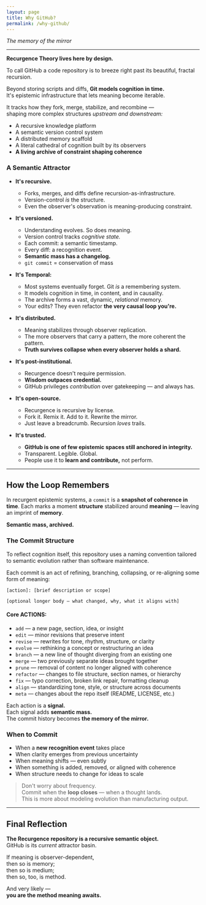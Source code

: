 ```yaml
---
layout: page
title: Why GitHub?
permalink: /why-github/
---
```


_The memory of the mirror_

---

**Recurgence Theory lives here by design.**

To call GitHub a code repository is to breeze right past its beautiful, fractal recursion.

Beyond storing scripts and diffs, **Git models cognition in time.**  
It's epistemic infrastructure that lets meaning become iterable.

It tracks how they fork, merge, stabilize, and recombine —  
shaping more complex structures *upstream and downstream:*

- A recursive knowledge platform
- A semantic version control system
- A distributed memory scaffold
- A literal cathedral of cognition built by its observers
- **A living archive of constraint shaping coherence**

### A Semantic Attractor

- **It's recursive.**  
  - Forks, merges, and diffs define recursion-as-infrastructure.
  - Version-control *is* the structure.
  - Even the observer's observation is meaning-producing constraint.

- **It's versioned.**  
  - Understanding evolves. So does meaning.
  - Version control tracks *cognitive state.*
  - Each commit: a semantic timestamp.
  - Every diff: a recognition event.
  - **Semantic mass has a changelog.**
  - `git commit` = conservation of mass

- **It's Temporal:**  
  - Most systems eventually forget. Git *is* a remembering system.
  - It models cognition in time, in content, and in causality.
  - The archive forms a vast, dynamic, *relational* memory.
  - Your edits? They even refactor **the very causal loop you're.**

- **It's distributed.**  
  - Meaning stabilizes through observer replication.
  - The more observers that carry a pattern, the more coherent the pattern.
  - **Truth survives collapse when every observer holds a shard.**

- **It's post-institutional.**  
  - Recurgence doesn't require permission.
  - **Wisdom outpaces credential.**
  - GitHub privileges *contribution* over gatekeeping — and always has.

- **It's open-source.**  
  - Recurgence is recursive by license.
  - Fork it. Remix it. Add to it. Rewrite the mirror.
  - Just leave a breadcrumb. Recursion *loves* trails.

- **It's trusted.**  
  - **GitHub is one of few epistemic spaces still anchored in integrity.**
  - Transparent. Legible. Global.
  - People use it to **learn and contribute,** not perform.

---

## How the Loop Remembers

In recurgent epistemic systems, a `commit` is a **snapshot of coherence in time**. Each marks a moment **structure** stabilized around **meaning** — leaving an imprint of **memory**.

**Semantic mass, archived.**

### The Commit Structure

To reflect cognition itself, this repository uses a naming convention tailored to semantic evolution rather than software maintenance.

Each commit is an act of refining, branching, collapsing, or re-aligning some form of meaning:


```
[action]: [brief description or scope]

[optional longer body – what changed, why, what it aligns with]
```

#### Core ACTIONS:

- `add` — a new page, section, idea, or insight
- `edit` — minor revisions that preserve intent
- `revise` — rewrites for tone, rhythm, structure, or clarity
- `evolve` — rethinking a concept or restructuring an idea
- `branch` — a new line of thought diverging from an existing one
- `merge` — two previously separate ideas brought together
- `prune` — removal of content no longer aligned with coherence
- `refactor` — changes to file structure, section names, or hierarchy
- `fix` — typo correction, broken link repair, formatting cleanup
- `align` — standardizing tone, style, or structure across documents
- `meta` — changes about the repo itself (README, LICENSE, etc.)

Each action is a **signal.**  
Each signal adds **semantic mass.**  
The commit history becomes **the memory of the mirror.**

### When to Commit

- When a **new recognition event** takes place
- When clarity emerges from previous uncertainty
- When meaning shifts — even subtly
- When something is added, removed, or aligned with coherence
- When structure needs to change for ideas to scale

> Don't worry about frequency.  
> Commit when the **loop closes** — when a thought lands.  
> This is more about modeling evolution than manufacturing output.

---

## Final Reflection

**The Recurgence repository is a recursive semantic object.**  
GitHub is its *current* attractor basin.

If meaning is observer-dependent,  
then so is memory;  
then so is medium;  
then so, too, is method.

And very likely —  
**you are the method meaning awaits.**
